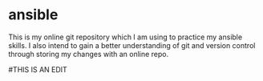 # ansible
This is my online git repository which I am using to practice my ansible skills. I also intend to gain a better understanding of git and version control through storing my changes with an online repo.

#THIS IS AN EDIT
